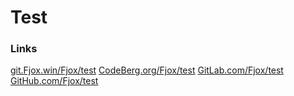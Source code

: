 # Test

### Links
[git.Fjox.win/Fjox/test](https://git.Fjox.win/Fjox/test)
[CodeBerg.org/Fjox/test](https://codeber.org/Fjox/test)
[GitLab.com/Fjox/test](https://gitlab.com/Fjox/test)
[GitHub.com/Fjox/test](https://github.com/Fjox/test)